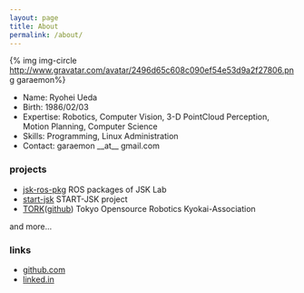 ```yaml
---
layout: page
title: About
permalink: /about/
---
```


{% img img-circle http://www.gravatar.com/avatar/2496d65c608c090ef54e53d9a2f27806.png  garaemon%}

* Name: Ryohei Ueda
* Birth: 1986/02/03
* Expertise: Robotics, Computer Vision, 3-D PointCloud Perception,
Motion Planning, Computer Science
* Skills: Programming, Linux Administration
* Contact: garaemon \_\_at\_\_ gmail.com

### projects
* [jsk-ros-pkg](http://jsk-ros-pkg.github.io/) ROS packages of JSK Lab
* [start-jsk](http://start-jsk.github.io) START-JSK project
* [TORK](http://www.opensource-robotics.tokyo.jp/?lang=en)([github](https://github.com/tork-a)) Tokyo Opensource Robotics Kyokai-Association

and more...

### links
* [github.com](http://github.com/garaemon)
* [linked.in](http://lnkd.in/bYv2bEn)
